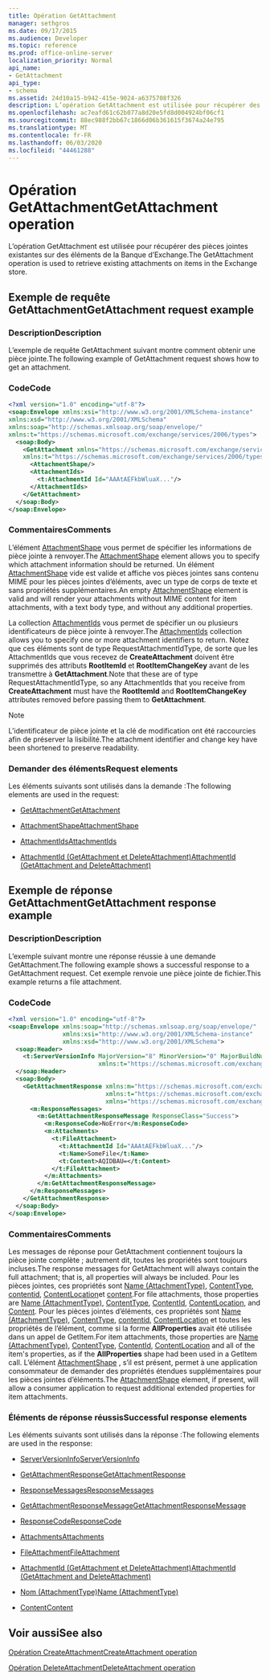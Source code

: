 ```yaml
---
title: Opération GetAttachment
manager: sethgros
ms.date: 09/17/2015
ms.audience: Developer
ms.topic: reference
ms.prod: office-online-server
localization_priority: Normal
api_name:
- GetAttachment
api_type:
- schema
ms.assetid: 24d10a15-b942-415e-9024-a6375708f326
description: L’opération GetAttachment est utilisée pour récupérer des pièces jointes existantes sur des éléments de la Banque d’Exchange.
ms.openlocfilehash: ac7eafd61c62b077a8d20e5fd8d004924bf06cf1
ms.sourcegitcommit: 88ec988f2bb67c1866d06b361615f3674a24e795
ms.translationtype: MT
ms.contentlocale: fr-FR
ms.lasthandoff: 06/03/2020
ms.locfileid: "44461288"
---
```

# <a name="getattachment-operation"></a><span data-ttu-id="6217d-103">Opération GetAttachment</span><span class="sxs-lookup"><span data-stu-id="6217d-103">GetAttachment operation</span></span>

<span data-ttu-id="6217d-104">L’opération GetAttachment est utilisée pour récupérer des pièces jointes existantes sur des éléments de la Banque d’Exchange.</span><span class="sxs-lookup"><span data-stu-id="6217d-104">The GetAttachment operation is used to retrieve existing attachments on items in the Exchange store.</span></span>
  
## <a name="getattachment-request-example"></a><span data-ttu-id="6217d-105">Exemple de requête GetAttachment</span><span class="sxs-lookup"><span data-stu-id="6217d-105">GetAttachment request example</span></span>

### <a name="description"></a><span data-ttu-id="6217d-106">Description</span><span class="sxs-lookup"><span data-stu-id="6217d-106">Description</span></span>

<span data-ttu-id="6217d-107">L’exemple de requête GetAttachment suivant montre comment obtenir une pièce jointe.</span><span class="sxs-lookup"><span data-stu-id="6217d-107">The following example of GetAttachment request shows how to get an attachment.</span></span>
  
### <a name="code"></a><span data-ttu-id="6217d-108">Code</span><span class="sxs-lookup"><span data-stu-id="6217d-108">Code</span></span>

```XML
<?xml version="1.0" encoding="utf-8"?>
<soap:Envelope xmlns:xsi="http://www.w3.org/2001/XMLSchema-instance"
xmlns:xsd="http://www.w3.org/2001/XMLSchema"
xmlns:soap="http://schemas.xmlsoap.org/soap/envelope/"
xmlns:t="https://schemas.microsoft.com/exchange/services/2006/types">
  <soap:Body>
    <GetAttachment xmlns="https://schemas.microsoft.com/exchange/services/2006/messages"
    xmlns:t="https://schemas.microsoft.com/exchange/services/2006/types">
      <AttachmentShape/>
      <AttachmentIds>
        <t:AttachmentId Id="AAAtAEFkbWluaX..."/>
      </AttachmentIds>
    </GetAttachment>
  </soap:Body>
</soap:Envelope>
```

### <a name="comments"></a><span data-ttu-id="6217d-109">Commentaires</span><span class="sxs-lookup"><span data-stu-id="6217d-109">Comments</span></span>

<span data-ttu-id="6217d-110">L’élément [AttachmentShape](attachmentshape.md) vous permet de spécifier les informations de pièce jointe à renvoyer.</span><span class="sxs-lookup"><span data-stu-id="6217d-110">The [AttachmentShape](attachmentshape.md) element allows you to specify which attachment information should be returned.</span></span> <span data-ttu-id="6217d-111">Un élément [AttachmentShape](attachmentshape.md) vide est valide et affiche vos pièces jointes sans contenu MIME pour les pièces jointes d’éléments, avec un type de corps de texte et sans propriétés supplémentaires.</span><span class="sxs-lookup"><span data-stu-id="6217d-111">An empty [AttachmentShape](attachmentshape.md) element is valid and will render your attachments without MIME content for item attachments, with a text body type, and without any additional properties.</span></span> 
  
<span data-ttu-id="6217d-112">La collection [AttachmentIds](attachmentids.md) vous permet de spécifier un ou plusieurs identificateurs de pièce jointe à renvoyer.</span><span class="sxs-lookup"><span data-stu-id="6217d-112">The [AttachmentIds](attachmentids.md) collection allows you to specify one or more attachment identifiers to return.</span></span> <span data-ttu-id="6217d-113">Notez que ces éléments sont de type RequestAttachmentIdType, de sorte que les AttachmentIds que vous recevez de **CreateAttachment** doivent être supprimés des attributs **RootItemId** et **RootItemChangeKey** avant de les transmettre à **GetAttachment**.</span><span class="sxs-lookup"><span data-stu-id="6217d-113">Note that these are of type RequestAttachmentIdType, so any AttachmentIds that you receive from **CreateAttachment** must have the **RootItemId** and **RootItemChangeKey** attributes removed before passing them to **GetAttachment**.</span></span>
  
> [!NOTE]
> <span data-ttu-id="6217d-114">L’identificateur de pièce jointe et la clé de modification ont été raccourcies afin de préserver la lisibilité.</span><span class="sxs-lookup"><span data-stu-id="6217d-114">The attachment identifier and change key have been shortened to preserve readability.</span></span> 
  
### <a name="request-elements"></a><span data-ttu-id="6217d-115">Demander des éléments</span><span class="sxs-lookup"><span data-stu-id="6217d-115">Request elements</span></span>

<span data-ttu-id="6217d-116">Les éléments suivants sont utilisés dans la demande :</span><span class="sxs-lookup"><span data-stu-id="6217d-116">The following elements are used in the request:</span></span>
  
- [<span data-ttu-id="6217d-117">GetAttachment</span><span class="sxs-lookup"><span data-stu-id="6217d-117">GetAttachment</span></span>](getattachment.md)
    
- [<span data-ttu-id="6217d-118">AttachmentShape</span><span class="sxs-lookup"><span data-stu-id="6217d-118">AttachmentShape</span></span>](attachmentshape.md)
    
- [<span data-ttu-id="6217d-119">AttachmentIds</span><span class="sxs-lookup"><span data-stu-id="6217d-119">AttachmentIds</span></span>](attachmentids.md)
    
- [<span data-ttu-id="6217d-120">AttachmentId (GetAttachment et DeleteAttachment)</span><span class="sxs-lookup"><span data-stu-id="6217d-120">AttachmentId (GetAttachment and DeleteAttachment)</span></span>](attachmentid-getattachment-and-deleteattachment.md)
    
## <a name="getattachment-response-example"></a><span data-ttu-id="6217d-121">Exemple de réponse GetAttachment</span><span class="sxs-lookup"><span data-stu-id="6217d-121">GetAttachment response example</span></span>

### <a name="description"></a><span data-ttu-id="6217d-122">Description</span><span class="sxs-lookup"><span data-stu-id="6217d-122">Description</span></span>

<span data-ttu-id="6217d-123">L’exemple suivant montre une réponse réussie à une demande GetAttachment.</span><span class="sxs-lookup"><span data-stu-id="6217d-123">The following example shows a successful response to a GetAttachment request.</span></span> <span data-ttu-id="6217d-124">Cet exemple renvoie une pièce jointe de fichier.</span><span class="sxs-lookup"><span data-stu-id="6217d-124">This example returns a file attachment.</span></span>
  
### <a name="code"></a><span data-ttu-id="6217d-125">Code</span><span class="sxs-lookup"><span data-stu-id="6217d-125">Code</span></span>

```XML
<?xml version="1.0" encoding="utf-8"?>
<soap:Envelope xmlns:soap="http://schemas.xmlsoap.org/soap/envelope/" 
               xmlns:xsi="http://www.w3.org/2001/XMLSchema-instance" 
               xmlns:xsd="http://www.w3.org/2001/XMLSchema">
  <soap:Header>
    <t:ServerVersionInfo MajorVersion="8" MinorVersion="0" MajorBuildNumber="662" MinorBuildNumber="0" 
                         xmlns:t="https://schemas.microsoft.com/exchange/services/2006/types"/>
  </soap:Header>
  <soap:Body>
    <GetAttachmentResponse xmlns:m="https://schemas.microsoft.com/exchange/services/2006/messages" 
                           xmlns:t="https://schemas.microsoft.com/exchange/services/2006/types" 
                           xmlns="https://schemas.microsoft.com/exchange/services/2006/messages">
      <m:ResponseMessages>
        <m:GetAttachmentResponseMessage ResponseClass="Success">
          <m:ResponseCode>NoError</m:ResponseCode>
          <m:Attachments>
            <t:FileAttachment>
              <t:AttachmentId Id="AAAtAEFkbWluaX..."/>
              <t:Name>SomeFile</t:Name>
              <t:Content>AQIDBAU=</t:Content>
            </t:FileAttachment>
          </m:Attachments>
        </m:GetAttachmentResponseMessage>
      </m:ResponseMessages>
    </GetAttachmentResponse>
  </soap:Body>
</soap:Envelope>
```

### <a name="comments"></a><span data-ttu-id="6217d-126">Commentaires</span><span class="sxs-lookup"><span data-stu-id="6217d-126">Comments</span></span>

<span data-ttu-id="6217d-127">Les messages de réponse pour GetAttachment contiennent toujours la pièce jointe complète ; autrement dit, toutes les propriétés sont toujours incluses.</span><span class="sxs-lookup"><span data-stu-id="6217d-127">The response messages for GetAttachment will always contain the full attachment; that is, all properties will always be included.</span></span> <span data-ttu-id="6217d-128">Pour les pièces jointes, ces propriétés sont [Name (AttachmentType)](name-attachmenttype.md), [ContentType](contenttype.md), [contentid](contentid.md), [ContentLocation](contentlocation.md)et [content](content.md).</span><span class="sxs-lookup"><span data-stu-id="6217d-128">For file attachments, those properties are [Name (AttachmentType)](name-attachmenttype.md), [ContentType](contenttype.md), [ContentId](contentid.md), [ContentLocation](contentlocation.md), and [Content](content.md).</span></span> <span data-ttu-id="6217d-129">Pour les pièces jointes d’éléments, ces propriétés sont [Name (AttachmentType)](name-attachmenttype.md), [ContentType](contenttype.md), [contentid](contentid.md), [ContentLocation](contentlocation.md) et toutes les propriétés de l’élément, comme si la forme **AllProperties** avait été utilisée dans un appel de GetItem.</span><span class="sxs-lookup"><span data-stu-id="6217d-129">For item attachments, those properties are [Name (AttachmentType)](name-attachmenttype.md), [ContentType](contenttype.md), [ContentId](contentid.md), [ContentLocation](contentlocation.md) and all of the item's properties, as if the **AllProperties** shape had been used in a GetItem call.</span></span> <span data-ttu-id="6217d-130">L’élément [AttachmentShape](attachmentshape.md) , s’il est présent, permet à une application consommateur de demander des propriétés étendues supplémentaires pour les pièces jointes d’éléments.</span><span class="sxs-lookup"><span data-stu-id="6217d-130">The [AttachmentShape](attachmentshape.md) element, if present, will allow a consumer application to request additional extended properties for item attachments.</span></span> 
  
### <a name="successful-response-elements"></a><span data-ttu-id="6217d-131">Éléments de réponse réussis</span><span class="sxs-lookup"><span data-stu-id="6217d-131">Successful response elements</span></span>

<span data-ttu-id="6217d-132">Les éléments suivants sont utilisés dans la réponse :</span><span class="sxs-lookup"><span data-stu-id="6217d-132">The following elements are used in the response:</span></span>
  
- [<span data-ttu-id="6217d-133">ServerVersionInfo</span><span class="sxs-lookup"><span data-stu-id="6217d-133">ServerVersionInfo</span></span>](serverversioninfo.md)
    
- [<span data-ttu-id="6217d-134">GetAttachmentResponse</span><span class="sxs-lookup"><span data-stu-id="6217d-134">GetAttachmentResponse</span></span>](getattachmentresponse.md)
    
- [<span data-ttu-id="6217d-135">ResponseMessages</span><span class="sxs-lookup"><span data-stu-id="6217d-135">ResponseMessages</span></span>](responsemessages.md)
    
- [<span data-ttu-id="6217d-136">GetAttachmentResponseMessage</span><span class="sxs-lookup"><span data-stu-id="6217d-136">GetAttachmentResponseMessage</span></span>](getattachmentresponsemessage.md)
    
- [<span data-ttu-id="6217d-137">ResponseCode</span><span class="sxs-lookup"><span data-stu-id="6217d-137">ResponseCode</span></span>](responsecode.md)
    
- [<span data-ttu-id="6217d-138">Attachments</span><span class="sxs-lookup"><span data-stu-id="6217d-138">Attachments</span></span>](attachments-ex15websvcsotherref.md)
    
- [<span data-ttu-id="6217d-139">FileAttachment</span><span class="sxs-lookup"><span data-stu-id="6217d-139">FileAttachment</span></span>](fileattachment.md)
    
- [<span data-ttu-id="6217d-140">AttachmentId (GetAttachment et DeleteAttachment)</span><span class="sxs-lookup"><span data-stu-id="6217d-140">AttachmentId (GetAttachment and DeleteAttachment)</span></span>](attachmentid-getattachment-and-deleteattachment.md)
    
- [<span data-ttu-id="6217d-141">Nom (AttachmentType)</span><span class="sxs-lookup"><span data-stu-id="6217d-141">Name (AttachmentType)</span></span>](name-attachmenttype.md)
    
- [<span data-ttu-id="6217d-142">Content</span><span class="sxs-lookup"><span data-stu-id="6217d-142">Content</span></span>](content.md)
    
## <a name="see-also"></a><span data-ttu-id="6217d-143">Voir aussi</span><span class="sxs-lookup"><span data-stu-id="6217d-143">See also</span></span>



[<span data-ttu-id="6217d-144">Opération CreateAttachment</span><span class="sxs-lookup"><span data-stu-id="6217d-144">CreateAttachment operation</span></span>](createattachment-operation.md)
  
[<span data-ttu-id="6217d-145">Opération DeleteAttachment</span><span class="sxs-lookup"><span data-stu-id="6217d-145">DeleteAttachment operation</span></span>](deleteattachment-operation.md)

